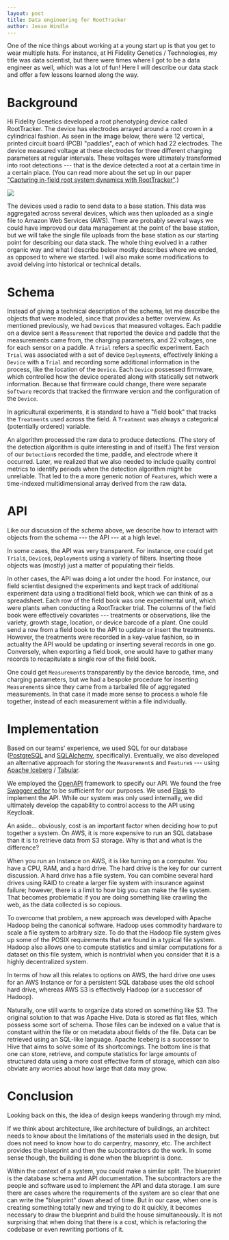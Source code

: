 ```yaml
---
layout: post
title: Data engineering for RootTracker
author: Jesse Windle
---
```



One of the nice things about working at a young start up is that you
get to wear multiple hats.  For instance, at Hi Fidelity Genetics /
Technologies, my title was data scientist, but there were times where
I got to be a data engineer as well, which was a lot of fun!  Here I
will describe our data stack and offer a few lessons learned along the
way.


# Background

Hi Fidelity Genetics developed a root phenotyping device called
RootTracker.  The device has electrodes arrayed around a root crown in
a cylindrical fashion.  As seen in the image below, there were 12
vertical, printed circuit board (PCB) "paddles", each of which had 22
electrodes.  The device measured voltage at these electrodes for three
different charging parameters at regular intervals.  These voltages
were ultimately transformed into root detections --- that is the
device detected a root at a certain time in a certain place.  (You can
read more about the set up in our paper ["Capturing in-field root
system dynamics with
RootTracker"](https://academic.oup.com/plphys/article/187/3/1117/6328791).)

![](roottracker.jpg)

The devices used a radio to send data to a base station.  This data was
aggregated across several devices, which was then uploaded as a single
file to Amazon Web Services (AWS).  There are probably several ways
we could have improved our data management at the point of the base
station, but we will take the single file uploads from the base
station as our starting point for describing our data stack.  The
whole thing evolved in a rather organic way and what I describe below
mostly describes where we ended, as opposed to where we started.  I
will also make some modifications to avoid delving into historical or
technical details.


# Schema

Instead of giving a technical description of the schema, let me
describe the objects that were modeled, since that provides a better
overview.  As mentioned previously, we had `Device`s that measured
voltages.  Each paddle on a device sent a `Measurement` that reported
the device and paddle that the measurements came from, the charging
parameters, and 22 voltages, one for each sensor on a paddle.  A
`Trial` refers a specific experiment.  Each `Trial` was associated
with a set of device `Deployment`s, effectively linking a `Device`
with a `Trial` and recording some additional information in the
process, like the location of the `Device`.  Each `Device` possessed
firmware, which controlled how the device operated along with
statically set network information.  Because that firmware could
change, there were separate `Software` records that tracked the
firmware version and the configuration of the `Device`.  

In agricultural experiments, it is standard to have a "field book"
that tracks the `Treatment`s used across the field.  A `Treatment` was
always a categorical (potentially ordered) variable.

An algorithm processed the raw data to produce detections.  (The story
of the detection algorithm is quite interesting in and of itself.)
The first version of our `Detection`s recorded the time, paddle, and
electrode where it occurred.  Later, we realized that we also needed
to include quality control metrics to identify periods when the
detection algorithm might be unreliable.  That led to the a more
generic notion of `Feature`s, which were a time-indexed
multidimensional array
derived from the raw data.  


# API

Like our discussion of the schema above, we describe how to interact
with objects from the schema --- the API --- at a high level.

In some cases, the API was very transparent.  For instance, one could
get `Trial`s, `Device`s, `Deployment`s using a variety of filters.
Inserting those objects was (mostly) just a matter of populating their
fields.

In other cases, the API was doing a lot under the hood.  For instance,
our field scientist designed the experiments and kept track of additional
experiment data using a traditional field book, which we can think of
as a spreadsheet.  Each row of the field book was one experimental
unit, which were plants when conducting a RootTracker trial.  The
columns of the field book were effectively covariates --- treatments
or observations, like the variety, growth stage, location, or device
barcode of a plant.  One could send a row from a field book to the API
to update or insert the treatments.  However, the treatments were
recorded in a key-value fashion, so in actuality the API would be
updating or inserting several records in one go.  Conversely, when
exporting a field book, one would have to gather many records to
recapitulate a single row of the field book.

One could get `Measurement`s transparently by the device barcode,
time, and charging parameters, but we had a bespoke procedure for
inserting `Measurement`s since they came from a tarballed file of
aggregated measurements.  In that case it made more sense to process a
whole file together, instead of each measurement within a file
individually.


# Implementation

Based on our teams' experience, we used SQL for our database
([PostgreSQL](https://www.postgresql.org/) and
[SQLAlchemy](https://www.sqlalchemy.org/), specifically).  Eventually,
we also developed an alternative approach for storing the
`Measurement`s and `Feature`s --- using [Apache
Iceberg](https://iceberg.apache.org/) /
[Tabular](https://tabular.io/).

We employed the [OpenAPI](https://www.openapis.org/) framework to
specify our API.  We found the free [Swagger
editor](https://editor.swagger.io/) to be sufficient for our purposes.
We used [Flask](https://flask.palletsprojects.com/) to implement the
API.  While our system was only used internally, we did ultimately
develop the capability to control access to the API using Keycloak.

An aside... obviously, cost is an important factor when deciding how
to put together a system.  On AWS, it is more expensive to run an SQL
database than it is to retrieve data from S3 storage.  Why is that and
what is the difference?

When you run an Instance on AWS, it is like turning on a computer.
You have a CPU, RAM, and a hard drive.  The hard drive is the key for
our current discussion.  A hard drive has a file system.  You can
combine several hard drives using RAID to create a larger file system
with insurance against failure; however, there is a limit to how big
you can make the file system.  That becomes problematic if you are
doing something like crawling the web, as the
data collected is so copious.  

To overcome that problem, a new approach was developed with Apache
Hadoop being the canonical software.  Hadoop uses commodity hardware
to scale a file system to arbitrary size.  To do that the Hadoop file
system gives up some of the POSIX requirements that are found in a
typical file system.  Hadoop also allows one to compute statistics and
similar computations for a dataset on this file system, which is
nontrivial when you consider that it is a highly decentralized system.

In terms of how all this relates to options on AWS, the hard drive one
uses for an AWS Instance or for a persistent SQL database uses the old
school hard drive, whereas AWS S3 is effectively Hadoop (or a
successor of Hadoop).

Naturally, one still wants to organize data stored on something like
S3.  The original solution to that was Apache Hive.  Data is stored as
flat files, which possess some sort of schema.  Those files can be
indexed on a value that is constant within the file or on metadata
about fields of the file.  Data can be retrieved using an SQL-like
language.  Apache Iceberg is a successor to Hive that aims to solve
some of its shortcomings.  The bottom line is that one can store,
retrieve, and compute statistics for large amounts of structured data
using a more cost effective form of storage, which can also obviate
any worries about how large that data may grow.


# Conclusion

Looking back on this, the idea of design keeps wandering through my
mind.

If we think about architecture, like architecture of buildings, an
architect needs to know about the limitations of the materials used in
the design, but does not need to know how to do carpentry, masonry,
etc.  The architect provides the blueprint and then the subcontractors
do the work.  In some sense though, the building is done when the
blueprint is done.

Within the context of a system, you could make a similar split.  The
blueprint is the database schema and API documentation.  The
subcontractors are the people and software used to implement the API
and data storage.  I am sure there are cases where the requirements of
the system are so clear that one can write the "blueprint" down ahead
of time.  But in our case, when one is creating something totally new
and trying to do it quickly, it becomes necessary to draw the
blueprint and build the house simultaneously.  It is not surprising
that when doing that there is a cost, which is refactoring the
codebase or even rewriting portions of it.
